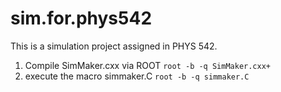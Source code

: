 # sim.for.phys542
This is a simulation project assigned in PHYS 542.

1. Compile SimMaker.cxx via ROOT
    `root -b -q SimMaker.cxx+`
2. execute the macro simmaker.C
    `root -b -q simmaker.C`
